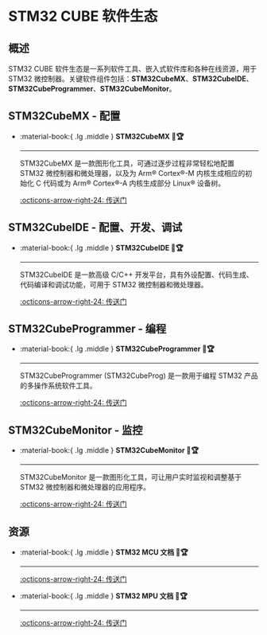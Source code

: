 # STM32 CUBE 软件生态

## 概述

STM32 CUBE 软件生态是一系列软件工具、嵌入式软件库和各种在线资源，用于 STM32 微控制器。关键软件组件包括：**STM32CubeMX**、**STM32CubeIDE**、**STM32CubeProgrammer**、**STM32CubeMonitor**。

## STM32CubeMX - 配置

<div class="grid cards" markdown>

-   :material-book:{ .lg .middle } __STM32CubeMX 🎯🏆__

    ---

    STM32CubeMX 是一款图形化工具，可通过逐步过程非常轻松地配置 STM32 微控制器和微处理器，以及为 Arm® Cortex®-M 内核生成相应的初始化 C 代码或为 Arm® Cortex®-A 内核生成部分 Linux® 设备树。

    [:octicons-arrow-right-24: <a href="https://www.st.com/content/st_com/zh/stm32cubemx.html" target="_blank"> 传送门 </a>](#)

</div>

## STM32CubeIDE - 配置、开发、调试

<div class="grid cards" markdown>

-   :material-book:{ .lg .middle } __STM32CubeIDE 🎯🏆__

    ---

    STM32CubeIDE 是一款高级 C/C++ 开发平台，具有外设配置、代码生成、代码编译和调试功能，可用于 STM32 微控制器和微处理器。

    [:octicons-arrow-right-24: <a href="https://www.st.com/content/st_com/zh/stm32cubeide.html" target="_blank"> 传送门 </a>](#)

</div>

## STM32CubeProgrammer - 编程

<div class="grid cards" markdown>

-   :material-book:{ .lg .middle } __STM32CubeProgrammer 🎯🏆__

    ---

    STM32CubeProgrammer (STM32CubeProg) 是一款用于编程 STM32 产品的多操作系统软件工具。

    [:octicons-arrow-right-24: <a href="https://www.st.com/content/st_com/zh/stm32cubeprog.html" target="_blank"> 传送门 </a>](#)

</div>


## STM32CubeMonitor - 监控

<div class="grid cards" markdown>

-   :material-book:{ .lg .middle } __STM32CubeMonitor 🎯🏆__

    ---

    STM32CubeMonitor 是一款图形化工具，可让用户实时监视和调整基于 STM32 微控制器和微处理器的应用程序。

    [:octicons-arrow-right-24: <a href="https://www.st.com/content/st_com/zh/stm32cubemonitor.html" target="_blank"> 传送门 </a>](#)

</div>

## 资源

<div class="grid cards" markdown>

-   :material-book:{ .lg .middle } __STM32 MCU 文档 🎯🏆__

    ---

    [:octicons-arrow-right-24: <a href="https://www.st.com/content/st_com/zh/stm32-mcu-developer-zone/developer-resources.html" target="_blank"> 传送门 </a>](#)

-   :material-book:{ .lg .middle } __STM32 MPU 文档 🎯🏆__

    ---

    [:octicons-arrow-right-24: <a href="https://www.st.com/content/st_com/zh/stm32-mpu-developer-zone/developer-resources.html" target="_blank"> 传送门 </a>](#)

</div>
